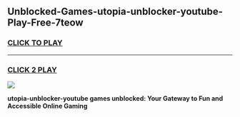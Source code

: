 
## Unblocked-Games-utopia-unblocker-youtube-Play-Free-7teow
<h3>
<a href="https://premium76.site?title=utopia-unblocker-youtube&ref=23A">CLICK TO PLAY</a></h3>
<hr>

<h3>
<a href="https://premium76.site?title=utopia-unblocker-youtube&ref=23A">CLICK 2 PLAY</a>
  
</h3>

<a href="https://premium76.site?title=utopia-unblocker-youtube&ref=23A"><img src="https://clearcache.store/games.png"></a>


**utopia-unblocker-youtube games unblocked: Your Gateway to Fun and Accessible Online Gaming**
